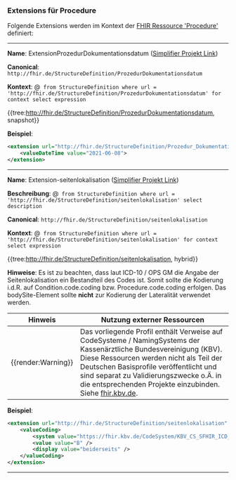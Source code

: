 ### Extensions für Procedure

Folgende Extensions werden im Kontext der [FHIR Ressource 'Procedure'](https://www.hl7.org/fhir/r4/procedure.html) definiert:

----

**Name**: ExtensionProzedurDokumentationsdatum ([Simplifier Projekt Link](https://simplifier.net/resolve?canonical=http://fhir.de/StructureDefinition/ProzedurDokumentationsdatum&scope=de.basisprofil.r4@1.4.0))

**Canonical**: `http://fhir.de/StructureDefinition/ProzedurDokumentationsdatum`

**Kontext**: @``` from StructureDefinition where url = 'http://fhir.de/StructureDefinition/ProzedurDokumentationsdatum' for context select expression```

{{tree:http://fhir.de/StructureDefinition/ProzedurDokumentationsdatum, snapshot}}

**Beispiel**:

```xml
<extension url="http://fhir.de/StructureDefinition/Prozedur_Dokumentationsdatum" >
    <valueDateTime value="2021-06-08">
</extension>
```

----

**Name**: Extension-seitenlokalisation ([Simplifier Projekt Link](https://simplifier.net/resolve?canonical=http://fhir.de/StructureDefinition/seitenlokalisation&scope=de.basisprofil.r4@1.4.0))

**Beschreibung**: @``` from StructureDefinition where url = 'http://fhir.de/StructureDefinition/seitenlokalisation' select description```

**Canonical**: `http://fhir.de/StructureDefinition/seitenlokalisation`

**Kontext**: @``` from StructureDefinition where url = 'http://fhir.de/StructureDefinition/seitenlokalisation' for context select expression```

{{tree:http://fhir.de/StructureDefinition/seitenlokalisation, hybrid}}

**Hinweise**: Es ist zu beachten, dass laut ICD-10 / OPS GM die Angabe der Seitenlokalisation ein Bestandteil des Codes ist. Somit sollte die Kodierung i.d.R. auf Condition.code.coding bzw. Procedure.code.coding erfolgen. Das bodySite-Element sollte **nicht** zur Kodierung der Lateralität verwendet werden.

| Hinweis | Nutzung externer Ressourcen |
|---------|---------------------|
| {{render:Warning}} | Das vorliegende Profil enthält Verweise auf CodeSysteme / NamingSystems der Kassenärztliche Bundesvereinigung (KBV). Diese Ressourcen werden nicht als Teil der Deutschen Basisprofile veröffentlicht und sind separat zu Validierungszwecke o.Ä. in die entsprechenden Projekte einzubinden. Siehe [fhir.kbv.de](https://fhir.kbv.de/CodeSystem/KBV_CS_SFHIR_ICD_SEITENLOKALISATION).|

**Beispiel**:

```xml
<extension url="http://fhir.de/StructureDefinition/seitenlokalisation" >
    <valueCoding>
        <system value="https://fhir.kbv.de/CodeSystem/KBV_CS_SFHIR_ICD_SEITENLOKALISATION" />
        <value value="B" />
        <display value="beiderseits" />
    </valueCoding>
</extension>
```

----